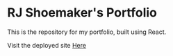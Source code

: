 # RJ Shoemaker's Portfolio

This is the repository for my portfolio, built using React.

Visit the deployed site [Here](https://www.rjshoemaker.com)
